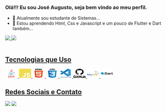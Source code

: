 ### Olá!!! Eu sou José Augusto, seja bem vindo ao meu perfil.

- 🔭 Atualmente sou estudante de Sistemas... 
- 🌱 Estou aprendendo Html, Css e Javascript e um pouco de Flutter e Dart também...

<div>
  <a href="https://github.com/JoseAugusto1989">
  <img allign="center" height="165em" src="https://github-readme-stats.vercel.app/api?username=JoseAugusto1989&show_icons=true&theme=dracula&include_all_commits=true&count_private=true"/>
  <img allign="center" height="165em" src="https://github-readme-stats.vercel.app/api/top-langs/?username=JoseAugusto1989&layout=compact&langs_count=7&theme=dracula"/>
</div>
  
<div style="display: inline_block"></div><br>
  
  ##  Tecnologias que Uso
<div>
   <img allign="center" alt="JoseAugusto-Java" height="30" width="40" src="https://raw.githubusercontent.com/devicons/devicon/master/icons/java/java-original-wordmark.svg">
   <img allign="center" alt="JoseAugusto-JS" height="30" width="40" src="https://raw.githubusercontent.com/devicons/devicon/master/icons/javascript/javascript-plain.svg"> 
   <img allign="center" alt="JoseAugusto-HTML" height="30" width="40" src="https://raw.githubusercontent.com/devicons/devicon/master/icons/html5/html5-original-wordmark.svg">
   <img allign="center" alt="JoseAugusto-CSS" height="30" width="40" src="https://raw.githubusercontent.com/devicons/devicon/master/icons/css3/css3-original-wordmark.svg">
   <img allign="center" alt="JoseAugusto-VSCode" height="30" width="40" src="https://github.com/devicons/devicon/blob/master/icons/vscode/vscode-original-wordmark.svg">
   <img allign="center" alt="JoseAugusto-Github" height="30" width="40" src="https://github.com/devicons/devicon/blob/master/icons/github/github-original-wordmark.svg">
   <img allign="center" alt="JoseAugusto-MySQL" height="30" width="40" src="https://github.com/devicons/devicon/blob/master/icons/mysql/mysql-original-wordmark.svg">
   <img allign="center" alt="JoseAugusto-MySQL" height="30" width="40" src="https://github.com/devicons/devicon/blob/master/icons//dart/dart-original-wordmark.svg"/>
</div>
  
  ##  Redes Sociais e Contato
<div>
   <a href="https://www.instagram.com/joliveirapins/" target="_blank"><img src="https://img.shields.io/badge/-Instagram-%23E4405F?style=for-the-badge&logo=instagram&logoColor=white" target="_blank"></a>
   <a href="https://www.linkedin.com/in/josé-augusto-de-oliveira-23996a101/" target="_blank"><img src="https://img.shields.io/badge/-LinkedIn-%230077B5?style=for-the-badge&logo=linkedin&logoColor=white" target="_blank"></a>  
</div>
  
